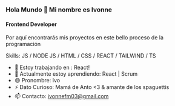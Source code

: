 ### Hola Mundo 👋 Mi nombre es Ivonne
#### Frontend Developer
Por aquí encontrarás mis proyectos en este bello proceso de la programación

Skills: JS / NODE JS / HTML / CSS / REACT / TAILWIND / TS

- 🔭 Estoy trabajando en : React!
- 🌱 Actualmente estoy aprendiendo: React | Scrum 
- 😄 Pronombre: Ivo 
- ⚡ Dato Curioso: Mamá de Anto <3 & amante de los spaguettis
- 📫 Contacto: ivonnefm03@gmail.com

